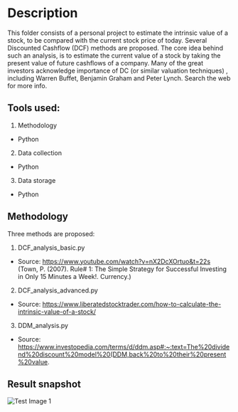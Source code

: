 # Description
This folder consists of a personal project to estimate the intrinsic value of a stock, to be compared with the current stock price of today.
Several Discounted Cashflow (DCF) methods are proposed. The core idea behind such an analysis, is to estimate the current value of a stock
by taking the present value of future cashflows of a company. Many of the great investors acknowledge importance of DC (or similar valuation techniques)
, including Warren Buffet, Benjamin Graham and Peter Lynch. Search the web for more info.

## Tools used:
1. Methodology
  * Python
2. Data collection
  * Python
3. Data storage
  * Python
 
## Methodology
Three methods are proposed:
1. DCF_analysis_basic.py
  * Source: https://www.youtube.com/watch?v=nX2DcXOrtuo&t=22s (Town, P. (2007). Rule# 1: The Simple Strategy for Successful Investing in Only 15 Minutes a Week!. Currency.)
2. DCF_analysis_advanced.py
  * Source: https://www.liberatedstocktrader.com/how-to-calculate-the-intrinsic-value-of-a-stock/
3. DDM_analysis.py
  * Source: https://www.investopedia.com/terms/d/ddm.asp#:~:text=The%20dividend%20discount%20model%20(DDM,back%20to%20their%20present%20value.
  
## Result snapshot
![Test Image 1](https://github.com/JesseSchouten/Personal/tree/master/Personal%20-%20Stock%20price%20valuation/Image/DCF_analysis_advanced_result.PNG)

